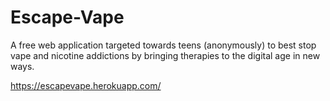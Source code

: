 # Escape-Vape
A free web application targeted towards teens (anonymously) to best stop vape and nicotine addictions by bringing therapies to the digital age in new ways.

https://escapevape.herokuapp.com/
